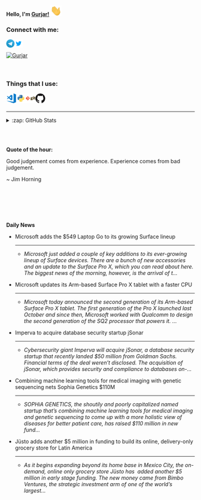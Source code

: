 #### Hello, I'm [Gurjar!](https://GurjarKing.github.io) <img src="https://raw.githubusercontent.com/ABSphreak/ABSphreak/master/gifs/Hi.gif" width="30px"></h2>


### Connect with me:

[<img align="left" alt="Gurjar | Telegram" width="22px" src="https://raw.githubusercontent.com/github/explore/80688e429a7d4ef2fca1e82350fe8e3517d3494d/topics/telegram/telegram.png" />][Telegram]
[<img align="left" alt="Gurjar | Twitter" width="22px" src="https://raw.githubusercontent.com/github/explore/80688e429a7d4ef2fca1e82350fe8e3517d3494d/topics/twitter/twitter.png" />][Twitter]
<br >
<br >
<a href="https://github.com/GurjarKing"><img src="https://komarev.com/ghpvc/?username=GurjarKing" alt="Gurjar" /></a> <br />
<br />
<br />
<!-- <br >

![](https://visitor-badge.glitch.me/badge?page_id=GurjarKing)

<br /> -->

### Things that I use:

[<img align="left" alt="Visual Studio Code" width="26px" src="https://raw.githubusercontent.com/github/explore/80688e429a7d4ef2fca1e82350fe8e3517d3494d/topics/visual-studio-code/visual-studio-code.png" />][VSCode]
[<img align="left" alt="Python" width="26px" src="https://raw.githubusercontent.com/github/explore/80688e429a7d4ef2fca1e82350fe8e3517d3494d/topics/python/python.png" />][Python]
[<img align="left" alt="Git" width="26px" src="https://raw.githubusercontent.com/github/explore/80688e429a7d4ef2fca1e82350fe8e3517d3494d/topics/git/git.png" />][Git]
[<img align="left" alt="GitHub" width="26px" src="https://raw.githubusercontent.com/github/explore/78df643247d429f6cc873026c0622819ad797942/topics/github/github.png" />][Github]

<br />
<br />

---
<details>
  <summary>:zap: GitHub Stats</summary>

<img align="left" alt="Gurjar's Github Stats" src="https://github-readme-stats.vercel.app/api?username=GurjarKing&show_icons=true&hide_border=true&count_private=true&include_all_commit=true&theme=algolia" />

</details>

<!-- ### 🔔 My latest tweet
<a href="https://twitter.com/Gurjar_King43" target="_blank">
	<img src="https://github.com/GurjarKing/GurjarKing/raw/master/tweet.png" width="70%" align="center" alt="Click to view on Twitter" title="My latest tweet, as an image"/>
</a> -->
<br>

<pre>

</pre>

**Quote of the hour:**

Good judgement comes from experience. Experience comes from bad judgement.

~ Jim Horning
<pre>

</pre>
<br>
<pre>


</pre>
<strong>Daily News</strong>
  
  - Microsoft adds the $549 Laptop Go to its growing Surface lineup
     <hr/>
     
      - *Microsoft just added a couple of key additions to its ever-growing lineup of Surface devices. There are a bunch of new accessories and an update to the Surface Pro X, which you can read about here. The biggest news of the morning, however, is the arrival of t…*
     
  - Microsoft updates its Arm-based Surface Pro X  tablet with a faster CPU
      <hr/>
      
      - *Microsoft today announced the second generation of its Arm-based Surface Pro X tablet. The first generation of the Pro X launched last October and since then, Microsoft worked with Qualcomm to design the second generation of the SQ2 processor that powers it. …*
      
  - Imperva to acquire database security startup jSonar
      <hr/>
      
      - *Cybersecurity giant Imperva will acquire jSonar, a database security startup that recently landed $50 million from Goldman Sachs. Financial terms of the deal weren’t disclosed. The acquisition of jSonar, which provides security and compliance to databases on-…*
      
  - Combining machine learning tools for medical imaging with genetic sequencing nets Sophia Genetics $110M
      <hr/>
      
      - *SOPHiA GENETICS, the shoutily and poorly capitalized named startup that’s combining machine learning tools for medical imaging and genetic sequencing to come up with a more holistic view of diseases for better patient care, has raised $110 million in new fund…*
       
  - Jüsto adds another $5 million in funding to build its online, delivery-only grocery store for Latin America
      <hr/>
       
       - *As it begins expanding beyond its home base in Mexico City, the on-demand, online only grocery store Jüsto has  added another $5 million in early stage funding. The new money came from Bimbo Ventures, the strategic investment arm of one of the world’s largest…*
      

<br />

[VSCode]: https://code.visualstudio.com/
[Python]: https://www.python.org/
[Git]: https://git-scm.com/
[Github]: https://github.com/
[Telegram]: https://t.me/Gurjar_King/
[Twitter]: https://twitter.com/Gurjar_King43/
